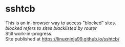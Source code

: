 # sshtcb
This is an in-browser way to access "blocked" sites.\
*blocked refers to sites blacklisted by router*\
Still work-in-progress.\
Site published at https://linuxninja99.github.io/sshtcb/
